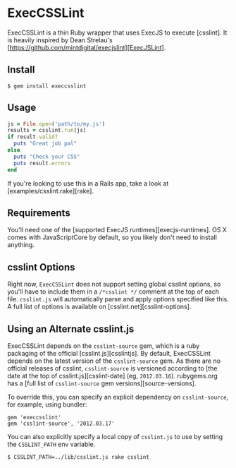 ExecCSSLint
==========

ExecCSSLint is a thin Ruby wrapper that uses ExecJS to execute [csslint]. It is heavily inspired by Dean Strelau's [https://github.com/mintdigital/execjslint][ExecJSLint].

Install
-------

```
$ gem install execcsslint
```

Usage
-----

```ruby
js = File.open('path/to/my.js')
results = csslint.run(js)
if result.valid?
  puts "Great job pal"
else
  puts "Check your CSS"
  puts result.errors
end
```

If you're looking to use this in a Rails app, take a look at
[examples/csslint.rake][rake].

Requirements
------------

You'll need one of the [supported ExecJS runtimes][execjs-runtimes]. OS X
comes with JavaScriptCore by default, so you likely don't need to install
anything.

csslint Options
--------------

Right now, `ExecCSSLint` does not support setting global csslint options, so you'll
have to include them in a `/*csslint */` comment at the top of each file.
`csslint.js` will automatically parse and apply options specified like this. A
full list of options is available on [csslint.net][csslint-options].

Using an Alternate csslint.js
----------------------------

ExecCSSLint depends on the `csslint-source` gem, which is a ruby packaging
of the official [csslint.js][csslintjs]. By default, ExecCSSLint depends on the
latest version of the `csslint-source` gem. As there are no official releases
of csslint, `csslint-source` is versioned according to [the date at the top of
csslint.js][csslint-date] (eg, `2012.03.16`). rubygems.org has a [full list of
`csslint-source` gem versions][source-versions].

To override this, you can specify an explicit dependency on `csslint-source`,
for example, using bundler:

```
gem 'execcsslint'
gem 'csslint-source', '2012.03.17'
```

You can also explicitly specify a local copy of `csslint.js` to use by setting
the `CSSLINT_PATH` env variable.

```
$ CSSLINT_PATH=../lib/csslint.js rake csslint
```
